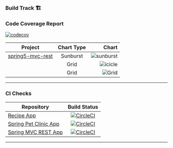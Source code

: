 ### Build Track 🏗️

### Code Coverage Report

[![codecov](https://codecov.io/gh/nooobcoder/SpringTutorials/branch/master/graph/badge.svg?token=S0WVYXE3IC)](https://codecov.io/gh/nooobcoder/SpringTutorials)

| Project        | Chart Type           | Chart  |
| ------------- |:-------------:| -----:|
| [spring5-mvc-rest](./spring5-mvc-rest)      | Sunburst | ![sunburst]([https://codecov.io/gh/nooobcoder/SpringTutorials/commit/b581ddacedd2e4f28c9ab4ab72b56f0aacadbbbb/graphs/sunburst.svg](https://codecov.io/gh/nooobcoder/SpringTutorials/commit/b581ddacedd2e4f28c9ab4ab72b56f0aacadbbbb/graphs/sunburst.svg)) |
|     | Grid      | ![icicle]([https://codecov.io/gh/nooobcoder/SpringTutorials/commit/b581ddacedd2e4f28c9ab4ab72b56f0aacadbbbb/graphs/icicle.svg](https://codecov.io/gh/nooobcoder/SpringTutorials/commit/b581ddacedd2e4f28c9ab4ab72b56f0aacadbbbb/graphs/icicle.svg)) |
| | Grid     |  ![Grid](https://codecov.io/gh/nooobcoder/SpringTutorials/commit/b581ddacedd2e4f28c9ab4ab72b56f0aacadbbbb/graphs/tree.svg) |

---

### CI Checks

| Repository   |  Build Status  |  
|----------|:-------------:|
| [Recipe App](./recipefinder) |  [![CircleCI](https://circleci.com/gh/nooobcoder/SpringTutorials/tree/master.svg?style=svg)](https://circleci.com/gh/nooobcoder/SpringTutorials/tree/master) |
| [Spring Pet Clinic App](./recipefinder) |  [![CircleCI](https://circleci.com/gh/nooobcoder/SpringTutorials/tree/master.svg?style=svg)](https://circleci.com/gh/nooobcoder/SpringTutorials/tree/master) |
| [Spring MVC REST App](./recipefinder) |  [![CircleCI](https://circleci.com/gh/nooobcoder/SpringTutorials/tree/master.svg?style=svg)](https://circleci.com/gh/nooobcoder/SpringTutorials/tree/master) |

---
